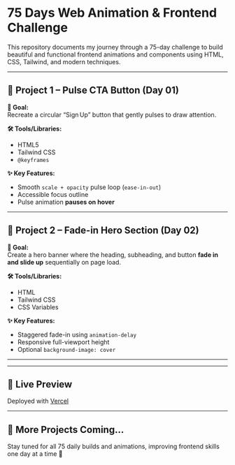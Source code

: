 # 75 Days Web Animation & Frontend Challenge

This repository documents my journey through a 75-day challenge to build beautiful and functional frontend animations and components using HTML, CSS, Tailwind, and modern techniques.

---

## 📘 Project 1 – Pulse CTA Button (Day 01)

**🎯 Goal:**  
Recreate a circular “Sign Up” button that gently pulses to draw attention.

**🛠️ Tools/Libraries:**  
- HTML5  
- Tailwind CSS  
- `@keyframes`

**✨ Key Features:**  
- Smooth `scale + opacity` pulse loop (`ease-in-out`)  
- Accessible focus outline  
- Pulse animation **pauses on hover**

---

## 📘 Project 2 – Fade-in Hero Section (Day 02)

**🎯 Goal:**  
Create a hero banner where the heading, subheading, and button **fade in and slide up** sequentially on page load.

**🛠️ Tools/Libraries:**  
- HTML  
- Tailwind CSS  
- CSS Variables

**✨ Key Features:**  
- Staggered fade-in using `animation-delay`  
- Responsive full-viewport height  
- Optional `background-image: cover`

---


---

## 🔗 Live Preview

Deployed with [Vercel](https://75-days-challenge-roan.vercel.app/)

---

## 📅 More Projects Coming...

Stay tuned for all 75 daily builds and animations, improving frontend skills one day at a time 🚀
